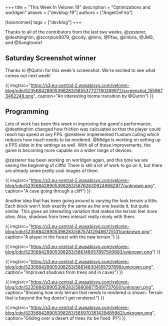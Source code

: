 +++
title = "This Week In Veloren 19"
description = "Optimizations and worldgen"
aliases = ["devblog-19"]
authors = ["AngelOnFira"]

[taxonomies]
tags = ["devblog"]
+++

Thanks to all of the contributors from the last two weeks, @zesterer, @desttinghim, @scorpion9979, @cody, @timo, @Pfau, @imbris, @JMS, and @Songtronix!

## Saturday Screenshot winner

Thanks to @Qutrin for this week's screenshot. We're excited to see what comes out next week!

{{ img(src="https://s3.eu-central-2.wasabisys.com/veloren-blog/cdn/523568428905398283/585537727190269972/screenshot_1559673462249.png", caption="An interesting biome transition by @Qutrin") }}

## Programming

Lots of work has been this week in improving the game's performance. @desttinghim changed how friction was calculated so that the player could reach top speed at any FPS. @zesterer implemented frustum culling which reduces how much needs to be rendered. @Midge is working on setting up a FPS slider in the settings as well. With all of these improvements, the game is becoming more capable on a wider range of devices.

@zesterer has been working on worldgen again, and this time we are seeing the beginning of cliffs! There is still a lot of work to go on it, but there are already some pretty cool images of them.

{{ img(src="https://s3.eu-central-2.wasabisys.com/veloren-blog/cdn/523568428905398283/587626309249662977/unknown.png", caption="A cave going through a cliff") }}

Another idea that has been going around is varying the look terrain a little. Each block won't look exactly the same as the one beside it, but quite similar. This gives an interesting variation that makes the terrain feel more alive. Also, shadows from trees interact really nicely with them.

{{ img(src="https://s3.eu-central-2.wasabisys.com/veloren-blog/cdn/523568428905398283/587574129486725131/unknown.png", caption="A player in the forest with the new terrain.") }}

{{ img(src="https://s3.eu-central-2.wasabisys.com/veloren-blog/cdn/523568428905398283/586148057897500683/unknown.png") }}

{{ img(src="https://s3.eu-central-2.wasabisys.com/veloren-blog/cdn/523568428905398283/586148304165797899/unknown.png", caption="Improved shadows from trees and in caves") }}

{{ img(src="https://s3.eu-central-2.wasabisys.com/veloren-blog/cdn/523568428905398283/586088715491737600/unknown.png", caption="Showing how only terrain that needs to rendered is shown. Terrain that is beyond the fog doesn't get rendered.") }}

{{ img(src="https://s3.eu-central-2.wasabisys.com/veloren-blog/cdn/523568428905398283/585970361439485982/unknown.png", caption="Gliding over a desert of trees (to be fixed :P)") }}
